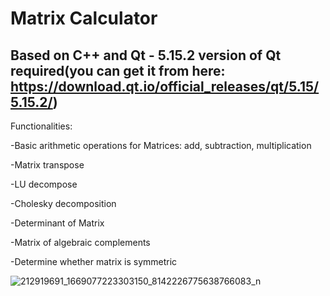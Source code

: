# Matrix Calculator
## Based on C++ and Qt - 5.15.2 version of Qt required(you can get it from here: https://download.qt.io/official_releases/qt/5.15/5.15.2/)
Functionalities:

-Basic arithmetic operations for Matrices: add, subtraction, multiplication

-Matrix transpose

-LU decompose

-Cholesky decomposition

-Determinant of Matrix

-Matrix of algebraic complements

-Determine whether matrix is symmetric


![212919691_1669077223303150_8142226775638766083_n](https://user-images.githubusercontent.com/72509444/124385489-2d890a80-dcd6-11eb-834e-c42bacd8afca.jpg)
